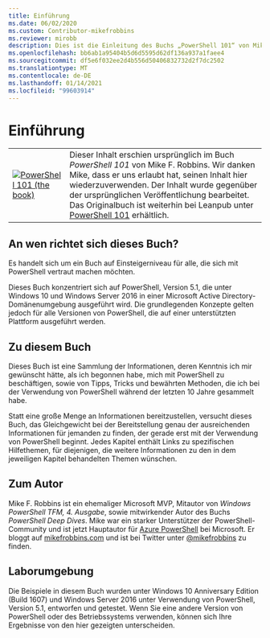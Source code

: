 ```yaml
---
title: Einführung
ms.date: 06/02/2020
ms.custom: Contributor-mikefrobbins
ms.reviewer: mirobb
description: Dies ist die Einleitung des Buchs „PowerShell 101“ von Mike F. Robbins.
ms.openlocfilehash: bb6ab1a95404b5d6d5595d62df136a937a1faee4
ms.sourcegitcommit: df5e6f032ee2d4b556d50406832732d2f7dc2502
ms.translationtype: MT
ms.contentlocale: de-DE
ms.lasthandoff: 01/14/2021
ms.locfileid: "99603914"
---
```

# <a name="introduction"></a>Einführung

<table>
  <tr><td>
  <a href="https://leanpub.com/powershell101">
  <img src="media/powershell101-150x194.png" alt="PowerShell 101 (the book)" />
  </a>
  </td>
  <td colspan=2>
Dieser Inhalt erschien ursprünglich im Buch <em>PowerShell 101</em> von Mike F. Robbins. Wir danken Mike, dass er uns erlaubt hat, seinen Inhalt hier wiederzuverwenden. Der Inhalt wurde gegenüber der ursprünglichen Veröffentlichung bearbeitet. Das Originalbuch ist weiterhin bei Leanpub unter <a href="https://leanpub.com/powershell101">PowerShell 101</a> erhältlich.
  </td></tr>
</table>

## <a name="who-is-this-book-for"></a>An wen richtet sich dieses Buch?

Es handelt sich um ein Buch auf Einsteigerniveau für alle, die sich mit PowerShell vertraut machen möchten.

Dieses Buch konzentriert sich auf PowerShell, Version 5.1, die unter Windows 10 und Windows Server 2016 in einer Microsoft Active Directory-Domänenumgebung ausgeführt wird. Die grundlegenden Konzepte gelten jedoch für alle Versionen von PowerShell, die auf einer unterstützten Plattform ausgeführt werden.

## <a name="about-this-book"></a>Zu diesem Buch

Dieses Buch ist eine Sammlung der Informationen, deren Kenntnis ich mir gewünscht hätte, als ich begonnen habe, mich mit PowerShell zu beschäftigen, sowie von Tipps, Tricks und bewährten Methoden, die ich bei der Verwendung von PowerShell während der letzten 10 Jahre gesammelt habe.

Statt eine große Menge an Informationen bereitzustellen, versucht dieses Buch, das Gleichgewicht bei der Bereitstellung genau der ausreichenden Informationen für jemanden zu finden, der gerade erst mit der Verwendung von PowerShell beginnt. Jedes Kapitel enthält Links zu spezifischen Hilfethemen, für diejenigen, die weitere Informationen zu den in dem jeweiligen Kapitel behandelten Themen wünschen.

## <a name="about-the-author"></a>Zum Autor

Mike F. Robbins ist ein ehemaliger Microsoft MVP, Mitautor von _Windows PowerShell TFM, 4. Ausgabe_, sowie mitwirkender Autor des Buchs _PowerShell Deep Dives_. Mike war ein starker Unterstützer der PowerShell-Community und ist jetzt Hauptautor für [Azure PowerShell][] bei Microsoft. Er bloggt auf [mikefrobbins.com][] und ist bei Twitter unter [@mikefrobbins][] zu finden.

## <a name="lab-environment"></a>Laborumgebung

Die Beispiele in diesem Buch wurden unter Windows 10 Anniversary Edition (Build 1607) und Windows Server 2016 unter Verwendung von PowerShell, Version 5.1, entworfen und getestet. Wenn Sie eine andere Version von PowerShell oder des Betriebssystems verwenden, können sich Ihre Ergebnisse von den hier gezeigten unterscheiden.

<!-- link references -->
[@mikefrobbins]: https://twitter.com/mikefrobbins
[mikefrobbins.com]: http://mikefrobbins.com/
[PowerShell 101]: https://leanpub.com/powershell101
[Azure PowerShell]: /powershell/azure
